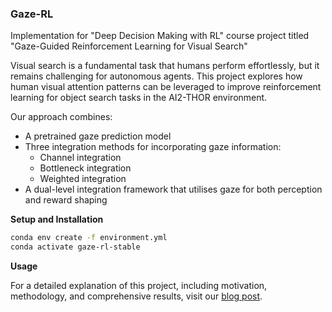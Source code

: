 ### Gaze-RL

Implementation for "Deep Decision Making with RL" course project titled "Gaze-Guided Reinforcement Learning for Visual Search"

Visual search is a fundamental task that humans perform effortlessly, but it remains challenging for autonomous agents. This project explores how human visual attention patterns can be leveraged to improve reinforcement learning for object search tasks in the AI2-THOR environment.

Our approach combines:

- A pretrained gaze prediction model
- Three integration methods for incorporating gaze information:
  - Channel integration
  - Bottleneck integration
  - Weighted integration
- A dual-level integration framework that utilises gaze for both perception and reward shaping

**Setup and Installation**

```bash
conda env create -f environment.yml
conda activate gaze-rl-stable
```

**Usage**

<!-- ```bash
cd Gaze-RL/
python src/train_gaze_guided_rl_final.py --target Microwave --integration channel --exp-name gaze_channel_exp
``` -->

For a detailed explanation of this project, including motivation, methodology, and comprehensive results, visit our [blog post](https://monishver11.github.io/projects/2_project/).
